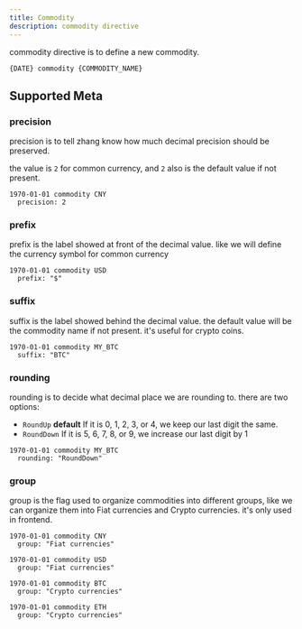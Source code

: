 ```yaml
---
title: Commodity
description: commodity directive
---
```


commodity directive is to define a new commodity.

```zhang
{DATE} commodity {COMMODITY_NAME}
```

## Supported Meta

### precision

precision is to tell zhang know how much decimal precision should be preserved.

the value is `2` for common currency, and `2` also is the default value if not present.

```zhang {2}
1970-01-01 commodity CNY
  precision: 2
```

### prefix

prefix is the label showed at front of the decimal value. like we will define the currency symbol for common currency

```zhang {2}
1970-01-01 commodity USD
  prefix: "$"
```

### suffix

suffix is the label showed behind the decimal value. the default value will be the commodity name if not present. it's
useful for crypto coins.

```zhang {2}
1970-01-01 commodity MY_BTC
  suffix: "BTC"
```

### rounding

rounding is to decide what decimal place we are rounding to. there are two options:

- `RoundUp` **default** If it is 0, 1, 2, 3, or 4, we keep our last digit the same.
- `RoundDown` If it is 5, 6, 7, 8, or 9, we increase our last digit by 1

```zhang {2}
1970-01-01 commodity MY_BTC
  rounding: "RoundDown"
```

### group

group is the flag used to organize commodities into different groups, like we can organize them into Fiat currencies and
Crypto currencies. it's only used in frontend.

```zhang {2,5,8,11}
1970-01-01 commodity CNY
  group: "Fiat currencies"

1970-01-01 commodity USD
  group: "Fiat currencies"

1970-01-01 commodity BTC
  group: "Crypto currencies"

1970-01-01 commodity ETH
  group: "Crypto currencies"
```